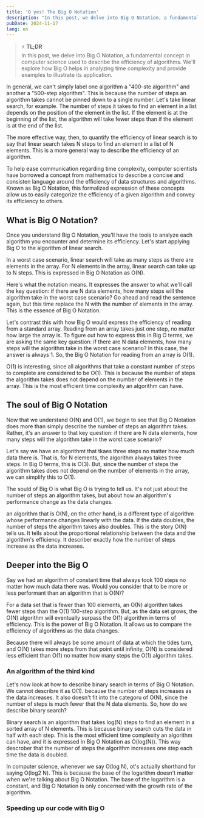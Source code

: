 ```yaml
---
title: 'O yes! The Big O Notation'
description: "In this post, we delve into Big O Notation, a fundamental concept in computer science used to describe the efficiency of algorithms. We'll explore how Big O helps in analyzing time complexity and provide examples to illustrate its application."
pubDate: 2024-11-17
lang: en
---
```


> ⚡️ **TL;DR**  
> In this post, we delve into Big O Notation, a fundamental concept in computer science used to describe the efficiency of algorithms. We'll explore how Big O helps in analyzing time complexity and provide examples to illustrate its application.

In general, we can't simply label one algorithm a "400-ste algorithm" and another a "500-step algorithm". This is because the number of steps an algorithm takes cannot be pinned down to a single number. Let's take linear search, for example. The number of steps it takes to find an element in a list depends on the position of the element in the list. If the element is at the beginning of the list, the algorithm will take fewer steps than if the element is at the end of the list.

The more effective way, then, to quantify the efficiency of linear search is to say that linear search takes N steps to find an element in a list of N elements. This is a more general way to describe the efficiency of an algorithm.

To help ease communication regarding time complexity, computer scientists have borrowed a concept from mathematics to describe a concise and consisten language around the efficiency of data structures and algorithms. Known as Big O Notation, this formalized expression of these concepts allow us to easily categorize the efficiency of a given algorithm and convey its efficiency to others.

## What is Big O Notation?

Once you understand Big O Notation, you'll have the tools to analyze each algorithm you encounter and determine its efficiency. Let's start applying Big O to the algorithm of linear search.

In a worst case scenario, linear search will take as many steps as there are elements in the array. For N elements in the array, linear search can take up to N steps. This is expressed in Big O Notation as O(N).

Here's what the notation means. It expresses the answer to what we'll call the key question: if there are N data elements, how many steps will the algorithm take in the worst case scenario? Go ahead and read the sentence again, but this time replace the N with the number of elements in the array. This is the essence of Big O Notation.

Let's contrast this with how Big O would express the efficiency of reading from a standard array. Reading from an array takes just one step, no matter how large the array is. To figure out how to express this in Big O terms, we are asking the same key question: if there are N data elements, how many steps will the algorithm take in the worst case scenario? In this case, the answer is always 1. So, the Big O Notation for reading from an array is O(1).

O(1) is interesting, since all algorithms that take a constant number of steps to complete are considered to be O(1). This is because the number of steps the algorithm takes does not depend on the number of elements in the array. This is the most efficient time complexity an algorithm can have.

## The soul of Big O Notation

Now that we understand O(N) and O(1), we begin to see that Big O Notation does more than simply describe the number of steps an algorithm takes. Rather, it's an answer to that key question: if there are N data elements, how many steps will the algorithm take in the worst case scenario?

Let's say we have an algorithmt that tkaes three steps no matter how much data there is. That is, for N elements, the algorithm always takes three steps. In Big O terms, this is O(3). But, since the number of steps the algorithm takes does not depend on the number of elements in the array, we can simplify this to O(1).

The sould of Big O is what Big O is trying to tell us. It's not just about the number of steps an algorithm takes, but about how an algorithm's performance change as the data changes.

an algorithm that is O(N), on the other hand, is a different type of algorithm whose performance changes linearly with the data. If the data doubles, the number of steps the algorithm takes also doubles. This is the story O(N) tells us. It tells about the proportional relationship between the data and the algorithm's efficiency. It describer exactly how the number of steps increase as the data increases.

## Deeper into the Big O

Say we had an algorithm of constant time that always took 100 steps no matter how much data there was. Would you consider that to be more or less performant than an algorithm that is O(N)?

For a data set that is fewer than 100 elements, an O(N) algorithm takes fewer steps than the O(1) 100-step algorithm. But, as the data set grows, the O(N) algorithm will eventually surpass the O(1) algorithm in terms of efficiency. This is the power of Big O Notation. It allows us to compare the efficiency of algorithms as the data changes.

Because there will always be some amount of data at which the tides turn, and O(N) takes more steps from that point until infinity, O(N) is considered less efficient than O(1) no matter how many steps the O(1) algorithm takes.

### An algorithm of the third kind

Let's now look at how to describe binary search in terms of Big O Notation. We cannot describre it as O(1). because the number of steps increases as the data increases. It also doesn't fit into the categoru of O(N), since the number of steps is much fewer that the N data elements. So, how do we describe binary search?

Binary search is an algorithm that takes log(N) steps to find an element in a sorted array of N elements. This is because binary search cuts the data in half with each step. This is the most efficient time complexity an algorithm can have, and it is expressed in Big O Notation as O(log(N)). This way descrober that the number of steps the algorithm increases one step each time the data is doubled.

In computer science, whenever we say O(log N), ot's actually shorthand for saying O(log2 N). This is because the base of the logarithm doesn't matter when we're talking about Big O Notation. The base of the logarithm is a constant, and Big O Notation is only concerned with the growth rate of the algorithm.

### Speeding up our code with Big O
